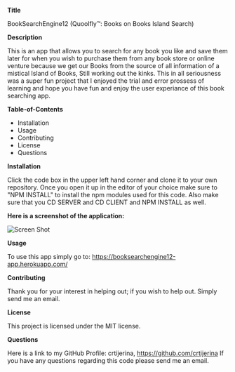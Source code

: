 **Title**

BookSearchEngine12 (Quoolfly™: Books on Books Island Search)

**Description**

This is an app that allows you to search for any book you like and save them later for when you wish to purchase them from any book store or online venture because we get our Books from the source of all information of a mistical Island of Books, Still working out the kinks. This in all seriousness was a super fun project that I enjoyed the trial and error prossess of learning and hope you have fun and enjoy the user experiance of this book searching app. 

**Table-of-Contents**

- Installation
- Usage
- Contributing
- License
- Questions


**Installation**

Click the code box in the upper left hand corner and clone it to your own repository. Once you open it up in the editor of your choice make sure to "NPM INSTALL" to install the npm modules used for this code. Also make sure that you CD SERVER and CD CLIENT and NPM INSTALL as well.

**Here is a screenshot of the application:**

![Screen Shot](https://user-images.githubusercontent.com/83429667/149606870-da3bd890-8856-4202-b390-43fa1753a0ac.png)


  **Usage**

To use this app simply go to: https://booksearchengine12-app.herokuapp.com/

  **Contributing**

Thank you for your interest in helping out; if you wish to help out. Simply send me an email.

  **License**

This project is licensed under the MIT license.

  **Questions**
  
Here is a link to my GitHub Profile: crtijerina, https://github.com/crtijerina If you have any questions regarding this code please send me an email.
